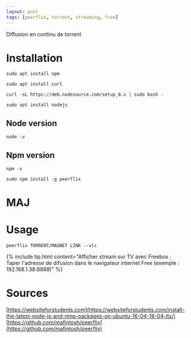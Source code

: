 ```yaml
---
layout: post
tags: [peerflix, torrent, streaming, free]
---
```

Diffusion en continu de torrent

# Installation
```
sudo apt install npm
```
```
sudo apt install curl
```
```
curl -sL https://deb.nodesource.com/setup_8.x | sudo bash -
```
```
sudo apt install nodejs
```
## Node version
```
node -v
```
## Npm version
```
npm -v
```
```
sudo npm install -g peerflix
```
# MAJ
# Usage
```
peerflix TORRENT/MAGNET LINK --vlc
```
{% include tip.html content="Afficher stream sur TV avec Freebox :<br/>Taper l'adresse de difusion dans le navigateur internet Free (exemple : 192.168.1.38:8888)" %}

# Sources
[https://websiteforstudents.com](https://websiteforstudents.com/install-the-latest-node-js-and-nmp-packages-on-ubuntu-16-04-18-04-lts/)
[https://github.com/mafintosh/peerflix](https://github.com/mafintosh/peerflix)
